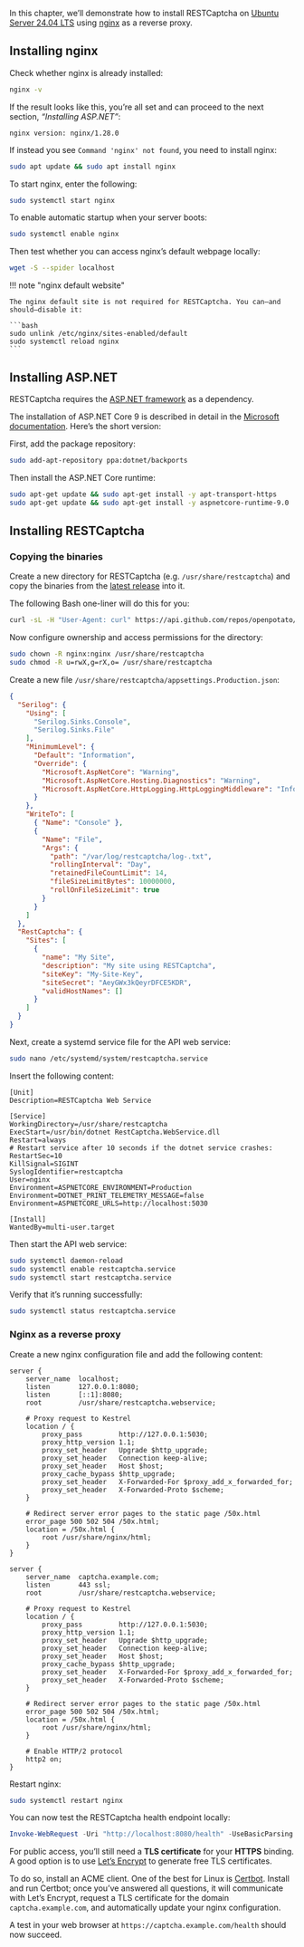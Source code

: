 In this chapter, we’ll demonstrate how to install RESTCaptcha on [Ubuntu Server 24.04 LTS](https://ubuntu.com/server) using [nginx](https://nginx.org/) as a reverse proxy.

## Installing nginx

Check whether nginx is already installed:

``` bash
nginx -v
```

If the result looks like this, you’re all set and can proceed to the next section, *“Installing ASP.NET”*:

``` text
nginx version: nginx/1.28.0
```

If instead you see `Command 'nginx' not found`, you need to install nginx:

``` bash
sudo apt update && sudo apt install nginx
```

To start nginx, enter the following:

``` bash
sudo systemctl start nginx
```

To enable automatic startup when your server boots:

``` bash
sudo systemctl enable nginx
```

Then test whether you can access nginx’s default webpage locally:

``` bash
wget -S --spider localhost
```

!!! note "nginx default website"

    The nginx default site is not required for RESTCaptcha. You can—and should—disable it:

    ```bash
    sudo unlink /etc/nginx/sites-enabled/default
    sudo systemctl reload nginx
    ```

## Installing ASP.NET

RESTCaptcha requires the [ASP.NET framework](https://dotnet.microsoft.com/apps/aspnet) as a dependency.

The installation of ASP.NET Core 9 is described in detail in the [Microsoft documentation](https://learn.microsoft.com/en-us/dotnet/core/install/linux-ubuntu-install?pivots=os-linux-ubuntu-2204&tabs=dotnet9). Here’s the short version:

First, add the package repository:

``` bash
sudo add-apt-repository ppa:dotnet/backports
```

Then install the ASP.NET Core runtime:

``` bash
sudo apt-get update && sudo apt-get install -y apt-transport-https 
sudo apt-get update && sudo apt-get install -y aspnetcore-runtime-9.0
```

## Installing RESTCaptcha

### Copying the binaries

Create a new directory for RESTCaptcha (e.g. `/usr/share/restcaptcha`) and copy the binaries from the [latest release](https://github.com/openpotato/restcaptcha/releases/latest) into it.

The following Bash one-liner will do this for you:

```bash
curl -sL -H "User-Agent: curl" https://api.github.com/repos/openpotato/restcaptcha/releases/latest | jq -r '.assets[] | select(.name | endswith(".zip")) | .browser_download_url' | head -n1 | xargs -I{} bash -c 'tmp=$(mktemp /tmp/restcaptcha.XXXX.zip); curl -L -H "User-Agent: curl" -o "$tmp" "{}"; sudo mkdir -p /usr/share/restcaptcha; sudo unzip -o "$tmp" -d /usr/share/restcaptcha; rm "$tmp"'
```

Now configure ownership and access permissions for the directory:

``` bash
sudo chown -R nginx:nginx /usr/share/restcaptcha
sudo chmod -R u=rwX,g=rX,o= /usr/share/restcaptcha
```

Create a new file `/usr/share/restcaptcha/appsettings.Production.json`:

``` json
{
  "Serilog": {
    "Using": [
      "Serilog.Sinks.Console",
      "Serilog.Sinks.File"
    ],
    "MinimumLevel": {
      "Default": "Information",
      "Override": {
        "Microsoft.AspNetCore": "Warning",
        "Microsoft.AspNetCore.Hosting.Diagnostics": "Warning",
        "Microsoft.AspNetCore.HttpLogging.HttpLoggingMiddleware": "Information"
      }
    },
    "WriteTo": [
      { "Name": "Console" },
      {
        "Name": "File",
        "Args": {
          "path": "/var/log/restcaptcha/log-.txt",
          "rollingInterval": "Day",
          "retainedFileCountLimit": 14,
          "fileSizeLimitBytes": 10000000,
          "rollOnFileSizeLimit": true
        }
      }
    ]
  },
  "RestCaptcha": {
    "Sites": [
      {
        "name": "My Site",
        "description": "My site using RESTCaptcha",
        "siteKey": "My-Site-Key",
        "siteSecret": "AeyGWx3kQeyrDFCE5KDR",
        "validHostNames": []
      }
    ]
  }
}
```

Next, create a systemd service file for the API web service:

``` bash
sudo nano /etc/systemd/system/restcaptcha.service
```

Insert the following content:

``` text
[Unit]
Description=RESTCaptcha Web Service

[Service]
WorkingDirectory=/usr/share/restcaptcha
ExecStart=/usr/bin/dotnet RestCaptcha.WebService.dll
Restart=always
# Restart service after 10 seconds if the dotnet service crashes:
RestartSec=10
KillSignal=SIGINT
SyslogIdentifier=restcaptcha
User=nginx
Environment=ASPNETCORE_ENVIRONMENT=Production
Environment=DOTNET_PRINT_TELEMETRY_MESSAGE=false
Environment=ASPNETCORE_URLS=http://localhost:5030

[Install]
WantedBy=multi-user.target
```

Then start the API web service:

``` bash
sudo systemctl daemon-reload
sudo systemctl enable restcaptcha.service
sudo systemctl start restcaptcha.service
```

Verify that it’s running successfully:

``` bash
sudo systemctl status restcaptcha.service
```

### Nginx as a reverse proxy

Create a new nginx configuration file and add the following content:

``` nginx
server {
    server_name  localhost;
    listen       127.0.0.1:8080;
    listen       [::1]:8080;
    root         /usr/share/restcaptcha.webservice;

    # Proxy request to Kestrel
    location / {
        proxy_pass         http://127.0.0.1:5030;
        proxy_http_version 1.1;
        proxy_set_header   Upgrade $http_upgrade;
        proxy_set_header   Connection keep-alive;
        proxy_set_header   Host $host;
        proxy_cache_bypass $http_upgrade;
        proxy_set_header   X-Forwarded-For $proxy_add_x_forwarded_for;
        proxy_set_header   X-Forwarded-Proto $scheme;
    }

    # Redirect server error pages to the static page /50x.html
    error_page 500 502 504 /50x.html;
    location = /50x.html {
        root /usr/share/nginx/html;
    }
}

server {
    server_name  captcha.example.com;
    listen       443 ssl; 
    root         /usr/share/restcaptcha.webservice;

    # Proxy request to Kestrel
    location / {
        proxy_pass         http://127.0.0.1:5030;
        proxy_http_version 1.1;
        proxy_set_header   Upgrade $http_upgrade;
        proxy_set_header   Connection keep-alive;
        proxy_set_header   Host $host;
        proxy_cache_bypass $http_upgrade;
        proxy_set_header   X-Forwarded-For $proxy_add_x_forwarded_for;
        proxy_set_header   X-Forwarded-Proto $scheme;
    }

    # Redirect server error pages to the static page /50x.html
    error_page 500 502 504 /50x.html;
    location = /50x.html {
        root /usr/share/nginx/html;
    }

    # Enable HTTP/2 protocol
    http2 on;
}
```

Restart nginx:

``` bash
sudo systemctl restart nginx
```

You can now test the RESTCaptcha health endpoint locally:

``` powershell
Invoke-WebRequest -Uri "http://localhost:8080/health" -UseBasicParsing
```

For public access, you’ll still need a **TLS certificate** for your **HTTPS** binding. A good option is to use [Let’s Encrypt](https://letsencrypt.org/) to generate free TLS certificates.

To do so, install an ACME client. One of the best for Linux is [Certbot](https://certbot.eff.org/). Install and run Certbot; once you’ve answered all questions, it will communicate with Let’s Encrypt, request a TLS certificate for the domain `captcha.example.com`, and automatically update your nginx configuration.

A test in your web browser at `https://captcha.example.com/health` should now succeed.
